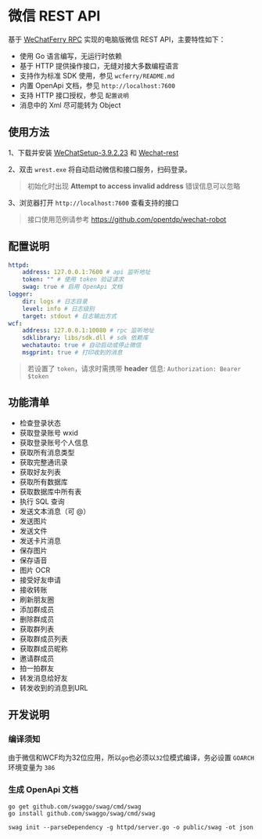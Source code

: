 # 微信 REST API

基于 [WeChatFerry RPC](https://github.com/lich0821/WeChatFerry/tree/master/WeChatFerry) 实现的电脑版微信 REST API，主要特性如下：

- 使用 Go 语言编写，无运行时依赖
- 基于 HTTP 提供操作接口，无缝对接大多数编程语言
- 支持作为标准 SDK 使用，参见 `wcferry/README.md`
- 内置 OpenApi 文档，参见 `http://localhost:7600`
- 支持 HTTP 接口授权，参见 `配置说明`
- 消息中的 Xml 尽可能转为 Object

## 使用方法

1、下载并安装 [WeChatSetup-3.9.2.23](https://github.com/opentdp/wechat-rest/releases/download/v0.0.1/WeChatSetup-3.9.2.23.exe) 和 [Wechat-rest](https://github.com/opentdp/wechat-rest/releases)

2、双击 `wrest.exe` 将自动启动微信和接口服务，扫码登录。

> 初始化时出现 **Attempt to access invalid address** 错误信息可以忽略

3、浏览器打开 `http://localhost:7600` 查看支持的接口

> 接口使用范例请参考 <https://github.com/opentdp/wechat-robot>

## 配置说明

```yml
httpd:
    address: 127.0.0.1:7600 # api 监听地址
    token: "" # 使用 token 验证请求
    swag: true # 启用 OpenApi 文档
logger:
    dir: logs # 日志目录
    level: info # 日志级别
    target: stdout # 日志输出方式
wcf:
    address: 127.0.0.1:10080 # rpc 监听地址
    sdklibrary: libs/sdk.dll # sdk 依赖库
    wechatauto: true # 自动启动或停止微信
    msgprint: true # 打印收到的消息
```

> 若设置了 `token`，请求时需携带 **header** 信息: `Authorization: Bearer $token`

## 功能清单

- 检查登录状态
- 获取登录账号 wxid
- 获取登录账号个人信息
- 获取所有消息类型
- 获取完整通讯录
- 获取好友列表
- 获取所有数据库
- 获取数据库中所有表
- 执行 SQL 查询
- 发送文本消息（可 @）
- 发送图片
- 发送文件
- 发送卡片消息
- 保存图片
- 保存语音
- 图片 OCR
- 接受好友申请
- 接收转账
- 刷新朋友圈
- 添加群成员
- 删除群成员
- 获取群列表
- 获取群成员列表
- 获取群成员昵称
- 邀请群成员
- 拍一拍群友
- 转发消息给好友
- 转发收到的消息到URL

## 开发说明

### 编译须知

由于微信和WCF均为32位应用，所以`go`也必须以`32`位模式编译，务必设置 `GOARCH` 环境变量为 `386`

### 生成 OpenApi 文档

```shell
go get github.com/swaggo/swag/cmd/swag
go install github.com/swaggo/swag/cmd/swag

swag init --parseDependency -g httpd/server.go -o public/swag -ot json
```
